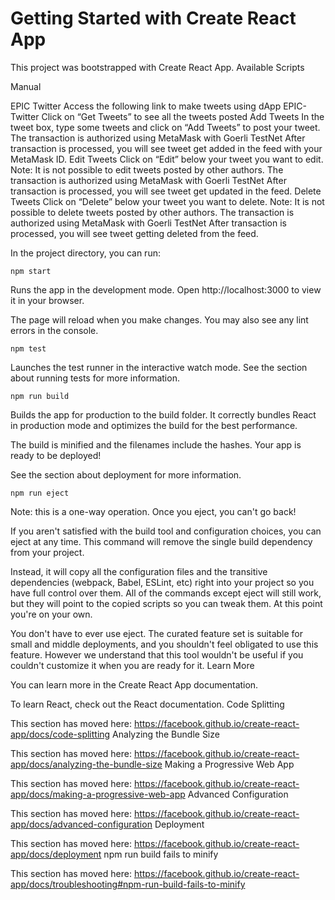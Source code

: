 # Getting Started with Create React App

This project was bootstrapped with Create React App.
Available Scripts

Manual

EPIC Twitter
    Access the following link to make tweets using dApp EPIC-Twitter
    Click on “Get Tweets” to see all the tweets posted
Add Tweets
    In the tweet box, type some tweets and click on “Add Tweets” to post your tweet.
    The transaction is authorized using MetaMask with Goerli TestNet 
    After transaction is processed, you will see tweet get added in the feed with your MetaMask ID.
Edit Tweets
    Click on “Edit” below your tweet you want to edit.
    Note: It is not possible to edit tweets posted by other authors.
    The transaction is authorized using MetaMask with Goerli TestNet 
    After transaction is processed, you will see tweet get updated in the feed.
Delete Tweets
    Click on “Delete” below your tweet you want to delete.
    Note: It is not possible to delete tweets posted by other authors.
    The transaction is authorized using MetaMask with Goerli TestNet 
    After transaction is processed, you will see tweet getting deleted from the feed.

In the project directory, you can run:

    npm start

Runs the app in the development mode.
Open http://localhost:3000 to view it in your browser.

The page will reload when you make changes.
You may also see any lint errors in the console.
    
    npm test

Launches the test runner in the interactive watch mode.
See the section about running tests for more information.
    
    npm run build

Builds the app for production to the build folder.
It correctly bundles React in production mode and optimizes the build for the best performance.

The build is minified and the filenames include the hashes.
Your app is ready to be deployed!

See the section about deployment for more information.
    
    npm run eject

Note: this is a one-way operation. Once you eject, you can't go back!

If you aren't satisfied with the build tool and configuration choices, you can eject at any time. This command will remove the single build dependency from your project.

Instead, it will copy all the configuration files and the transitive dependencies (webpack, Babel, ESLint, etc) right into your project so you have full control over them. All of the commands except eject will still work, but they will point to the copied scripts so you can tweak them. At this point you're on your own.

You don't have to ever use eject. The curated feature set is suitable for small and middle deployments, and you shouldn't feel obligated to use this feature. However we understand that this tool wouldn't be useful if you couldn't customize it when you are ready for it.
Learn More

You can learn more in the Create React App documentation.

To learn React, check out the React documentation.
Code Splitting

This section has moved here: https://facebook.github.io/create-react-app/docs/code-splitting
Analyzing the Bundle Size

This section has moved here: https://facebook.github.io/create-react-app/docs/analyzing-the-bundle-size
Making a Progressive Web App

This section has moved here: https://facebook.github.io/create-react-app/docs/making-a-progressive-web-app
Advanced Configuration

This section has moved here: https://facebook.github.io/create-react-app/docs/advanced-configuration
Deployment

This section has moved here: https://facebook.github.io/create-react-app/docs/deployment
npm run build fails to minify

This section has moved here: https://facebook.github.io/create-react-app/docs/troubleshooting#npm-run-build-fails-to-minify